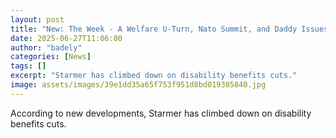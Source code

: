 ```yaml
---
layout: post
title: "New: The Week - A Welfare U-Turn, Nato Summit, and Daddy Issues"
date: 2025-06-27T11:06:00
author: "badely"
categories: [News]
tags: []
excerpt: "Starmer has climbed down on disability benefits cuts."
image: assets/images/39e1dd35a65f753f951d8bd019305840.jpg
---
```


According to new developments, Starmer has climbed down on disability benefits cuts.

